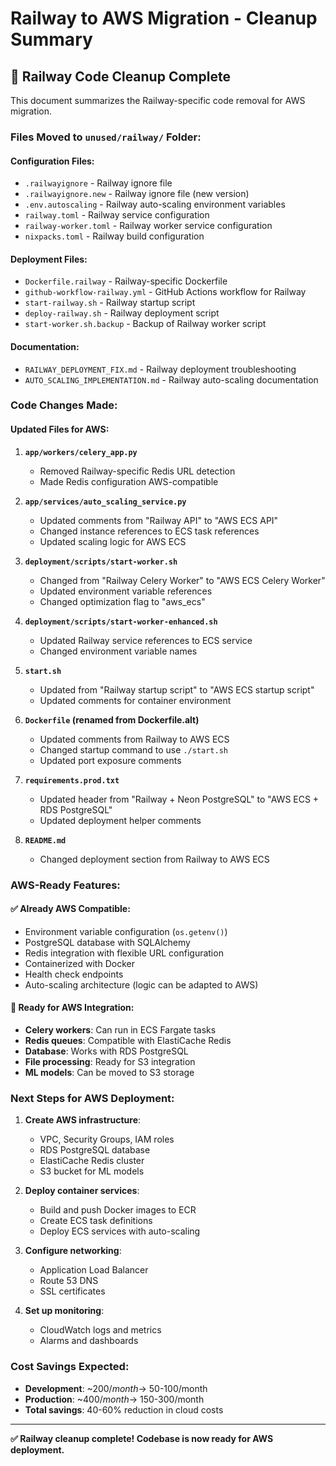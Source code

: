 # Railway to AWS Migration - Cleanup Summary

## 🧹 **Railway Code Cleanup Complete**

This document summarizes the Railway-specific code removal for AWS migration.

### **Files Moved to `unused/railway/` Folder:**

#### **Configuration Files:**
- `.railwayignore` - Railway ignore file
- `.railwayignore.new` - Railway ignore file (new version)
- `.env.autoscaling` - Railway auto-scaling environment variables
- `railway.toml` - Railway service configuration
- `railway-worker.toml` - Railway worker service configuration  
- `nixpacks.toml` - Railway build configuration

#### **Deployment Files:**
- `Dockerfile.railway` - Railway-specific Dockerfile
- `github-workflow-railway.yml` - GitHub Actions workflow for Railway
- `start-railway.sh` - Railway startup script
- `deploy-railway.sh` - Railway deployment script
- `start-worker.sh.backup` - Backup of Railway worker script

#### **Documentation:**
- `RAILWAY_DEPLOYMENT_FIX.md` - Railway deployment troubleshooting
- `AUTO_SCALING_IMPLEMENTATION.md` - Railway auto-scaling documentation

### **Code Changes Made:**

#### **Updated Files for AWS:**
1. **`app/workers/celery_app.py`**
   - Removed Railway-specific Redis URL detection
   - Made Redis configuration AWS-compatible

2. **`app/services/auto_scaling_service.py`**
   - Updated comments from "Railway API" to "AWS ECS API"
   - Changed instance references to ECS task references
   - Updated scaling logic for AWS ECS

3. **`deployment/scripts/start-worker.sh`**
   - Changed from "Railway Celery Worker" to "AWS ECS Celery Worker"
   - Updated environment variable references
   - Changed optimization flag to "aws_ecs"

4. **`deployment/scripts/start-worker-enhanced.sh`**
   - Updated Railway service references to ECS service
   - Changed environment variable names

5. **`start.sh`**
   - Updated from "Railway startup script" to "AWS ECS startup script"
   - Updated comments for container environment

6. **`Dockerfile` (renamed from Dockerfile.alt)**
   - Updated comments from Railway to AWS ECS
   - Changed startup command to use `./start.sh`
   - Updated port exposure comments

7. **`requirements.prod.txt`**
   - Updated header from "Railway + Neon PostgreSQL" to "AWS ECS + RDS PostgreSQL"
   - Updated deployment helper comments

8. **`README.md`**
   - Changed deployment section from Railway to AWS ECS

### **AWS-Ready Features:**

#### **✅ Already AWS Compatible:**
- Environment variable configuration (`os.getenv()`)
- PostgreSQL database with SQLAlchemy
- Redis integration with flexible URL configuration
- Containerized with Docker
- Health check endpoints
- Auto-scaling architecture (logic can be adapted to AWS)

#### **🔄 Ready for AWS Integration:**
- **Celery workers**: Can run in ECS Fargate tasks
- **Redis queues**: Compatible with ElastiCache Redis
- **Database**: Works with RDS PostgreSQL
- **File processing**: Ready for S3 integration
- **ML models**: Can be moved to S3 storage

### **Next Steps for AWS Deployment:**

1. **Create AWS infrastructure**:
   - VPC, Security Groups, IAM roles
   - RDS PostgreSQL database
   - ElastiCache Redis cluster
   - S3 bucket for ML models

2. **Deploy container services**:
   - Build and push Docker images to ECR
   - Create ECS task definitions
   - Deploy ECS services with auto-scaling

3. **Configure networking**:
   - Application Load Balancer
   - Route 53 DNS
   - SSL certificates

4. **Set up monitoring**:
   - CloudWatch logs and metrics
   - Alarms and dashboards

### **Cost Savings Expected:**
- **Development**: ~$200/month → ~$50-100/month
- **Production**: ~$400/month → ~$150-300/month
- **Total savings**: 40-60% reduction in cloud costs

---

**✅ Railway cleanup complete! Codebase is now ready for AWS deployment.**
